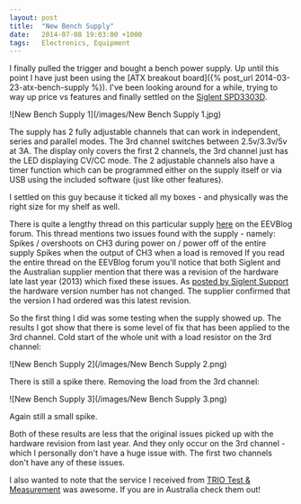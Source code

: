 ```yaml
---
layout: post
title:  "New Bench Supply"
date:   2014-07-08 19:03:00 +1000
tags:   Electronics, Equipment
---
```


I finally pulled the trigger and bought a bench power supply.  Up until this point I have just been using the [ATX breakout board]({% post_url 2014-03-23-atx-bench-supply %}).  I've been looking around for a while, trying to way up price vs features and finally settled on the [Siglent SPD3303D](http://www.siglent.com/en/product/detail5.aspx?id=100000014858258&nodecode=119008005).

![New Bench Supply 1](/images/New Bench Supply 1.jpg)

The supply has 2 fully adjustable channels that can work in independent, series and parallel modes.  The 3rd channel switches between 2.5v/3.3v/5v at 3A.  The display only covers the first 2 channels, the 3rd channel just has the LED displaying CV/CC mode.  The 2 adjustable channels also have a timer function which can be programmed either on the supply itself or via USB using the included software (just like other features).

I settled on this guy because it ticked all my boxes - and physically was the right size for my shelf as well.

There is quite a lengthy thread on this particular supply [here](http://www.eevblog.com/forum/testgear/siglent-spd3303d-review/) on the EEVBlog forum.  This thread mentions two issues found with the supply - namely:
Spikes / overshoots on CH3 during power on / power off of the entire supply
Spikes when the output of CH3 when a load is removed
If you read the entire thread on the EEVBlog forum you'll notice that both Siglent and the Australian supplier mention that there was a revision of the hardware late last year (2013) which fixed these issues.  As [posted by Siglent Support](http://www.eevblog.com/forum/testgear/siglent-spd3303d-review/msg467227/#msg467227) the hardware version number has not changed. The supplier confirmed that the version I had ordered was this latest revision. 

So the first thing I did was some testing when the supply showed up.  The results I got show that there is some level of fix that has been applied to the 3rd channel.  Cold start of the whole unit with a load resistor on the 3rd channel:

![New Bench Supply 2](/images/New Bench Supply 2.png)

There is still a spike there.  Removing the load from the 3rd channel:

![New Bench Supply 3](/images/New Bench Supply 3.png)

Again still a small spike.

Both of these results are less that the original issues picked up with the hardware revision from last year.  And they only occur on the 3rd channel - which I personally don't have a huge issue with.  The first two channels don't have any of these issues. 

I also wanted to note that the service I received from [TRIO Test & Measurement](http://triotest.com.au/) was awesome.  If you are in Australia check them out!